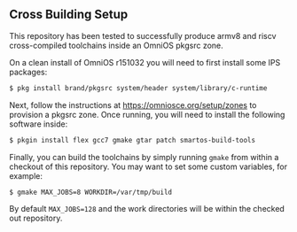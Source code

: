 ## Cross Building Setup

This repository has been tested to successfully produce armv8 and riscv
cross-compiled toolchains inside an OmniOS pkgsrc zone.

On a clean install of OmniOS r151032 you will need to first install some IPS
packages:

```bash
$ pkg install brand/pkgsrc system/header system/library/c-runtime
```

Next, follow the instructions at <https://omniosce.org/setup/zones> to
provision a pkgsrc zone.  Once running, you will need to install the following
software inside:

```bash
$ pkgin install flex gcc7 gmake gtar patch smartos-build-tools
```

Finally, you can build the toolchains by simply running `gmake` from within a
checkout of this repository.  You may want to set some custom variables, for
example:

```
$ gmake MAX_JOBS=8 WORKDIR=/var/tmp/build
```

By default `MAX_JOBS=128` and the work directories will be within the checked
out repository.
